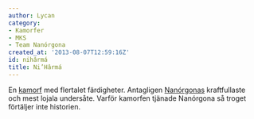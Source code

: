 ```yaml
---
author: Lycan
category:
- Kamorfer
- MKS
- Team Nanórgona
created_at: '2013-08-07T12:59:16Z'
id: nihârmá
title: Ni’Hârmá
---
```

En [kamorf] med flertalet färdigheter. Antagligen [Nanórgonas] kraftfullaste och mest lojala undersåte. Varför kamorfen tjänade Nanórgona så troget förtäljer inte historien.

  [kamorf]: Kamorfer
  [Nanórgonas]: Kraden_Nanórgonas